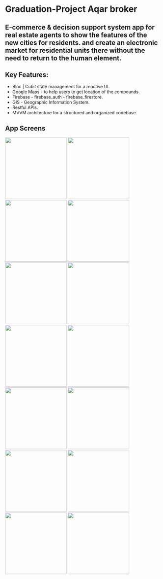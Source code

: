 # Graduation-Project Aqar broker

## E-commerce & decision support system app for real estate agents to show the features of the new cities for residents. and create an electronic market for residential units there without the need to return to the human element. 

## Key Features:
- Bloc | Cubit state management for a reactive UI.
- Google Maps - to help users to get location of the compounds.
- Firebase - firebase_auth - firebase_firestore.
- GIS - Geographic Information System.
- Restful APIs.
- MVVM architecture for a structured and organized codebase.

## App Screens
<div>
  <img src="https://github.com/AhmedKamalElreidi/finalproject-graduation/assets/107802782/44fc2644-e31a-4d15-9728-8061c51f44cd" width="200" >
  <img src="https://github.com/AhmedKamalElreidi/finalproject-graduation/assets/107802782/aeddada1-1370-4d0c-a771-268c26a17017" width="200" >
  <img src="https://github.com/AhmedKamalElreidi/finalproject-graduation/assets/107802782/4d605ffb-0ba8-4b99-96e8-58cf5b7dd74f" width="200" >
  <img src="https://github.com/AhmedKamalElreidi/finalproject-graduation/assets/107802782/f6fefb99-9352-4d23-9f9e-247add8d5bc6" width="200" >
  <img src="https://github.com/AhmedKamalElreidi/finalproject-graduation/assets/107802782/c849ae98-0c74-4a46-90a7-5679a43806e0" width="200" >
  <img src="https://github.com/AhmedKamalElreidi/finalproject-graduation/assets/107802782/8f92bce8-8a92-4d5c-9848-4dab5700f34a" width="200" >
  <img src="https://github.com/AhmedKamalElreidi/finalproject-graduation/assets/107802782/76284843-3a8f-4ea3-9649-35babe508b0e" width="200" >
  <img src="https://github.com/AhmedKamalElreidi/finalproject-graduation/assets/107802782/3e2fd7d3-574b-4e9f-b529-b286d17e5040" width="200" >
  <img src="https://github.com/AhmedKamalElreidi/finalproject-graduation/assets/107802782/5190b13c-5695-4157-be57-7d49972d8c18" width="200" >
  <img src="https://github.com/AhmedKamalElreidi/finalproject-graduation/assets/107802782/23c7bfa5-4958-4b16-990a-43c1c0073fa5" width="200" >
  <img src="https://github.com/AhmedKamalElreidi/finalproject-graduation/assets/107802782/7e3e62aa-f48b-41c1-ad98-0e45f5ad1902" width="200" >
  <img src="https://github.com/AhmedKamalElreidi/finalproject-graduation/assets/107802782/7fe47ed0-6d09-487f-bf5e-0fb6055f7d40" width="200" >
  <img src="https://github.com/AhmedKamalElreidi/finalproject-graduation/assets/107802782/e7df2f40-f945-4525-88fa-28d9f599944b" width="200" >
  <img src="https://github.com/AhmedKamalElreidi/finalproject-graduation/assets/107802782/71a07b14-4b91-4be0-b52a-b45d9b1e6454" width="200" >
</div>
